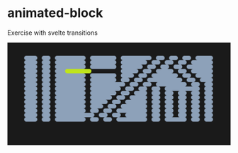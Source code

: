 # animated-block
Exercise with svelte transitions

![Preview image.](src/assets/preview.png "Preview")